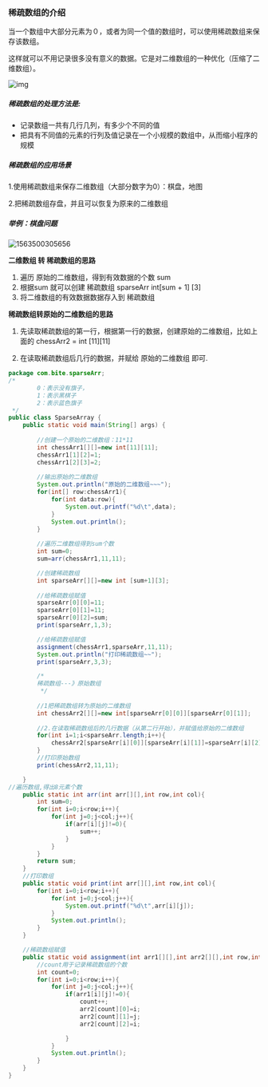 ###  稀疏数组的介绍 

当一个数组中大部分元素为０，或者为同一个值的数组时，可以使用稀疏数组来保存该数组。

这样就可以不用记录很多没有意义的数据。它是对二维数组的一种优化（压缩了二维数组）。

![img](file:///C:\Users\Z\AppData\Roaming\Tencent\Users\1018487750\TIM\WinTemp\RichOle\~~J%@WUYEVWE{1M0PQWJYIB.png)

##### 稀疏数组的处理方法是:
* 记录数组一共有几行几列，有多少个不同的值
* 把具有不同值的元素的行列及值记录在一个小规模的数组中，从而缩小程序的规模



##### 稀疏数组的应用场景 

1.使用稀疏数组来保存二维数组（大部分数字为0）：棋盘，地图

2.把稀疏数组存盘，并且可以恢复为原来的二维数组

##### 举例：棋盘问题

![1563500305656](C:\Users\Z\AppData\Roaming\Typora\typora-user-images\1563500305656.png)



**二维数组 转 稀疏数组的思路**
1. 遍历  原始的二维数组，得到有效数据的个数 sum
2. 根据sum 就可以创建 稀疏数组 sparseArr   int[sum + 1] [3]
3. 将二维数组的有效数据数据存入到 稀疏数组

**稀疏数组转原始的二维数组的思路**

1. 先读取稀疏数组的第一行，根据第一行的数据，创建原始的二维数组，比如上面的  chessArr2 = int [11][11]

2. 在读取稀疏数组后几行的数据，并赋给 原始的二维数组 即可.



```java
package com.bite.sparseArr;
/*
        0：表示没有旗子，
        1：表示黑棋子
        2：表示蓝色旗子
 */
public class SparseArray {
    public static void main(String[] args) {
       
        //创建一个原始的二维数组：11*11
        int chessArr1[][]=new int[11][11];
        chessArr1[1][2]=1;
        chessArr1[2][3]=2;
        
        //输出原始的二维数组
        System.out.println("原始的二维数组~~~");
        for(int[] row:chessArr1){
            for(int data:row){
                System.out.printf("%d\t",data);
            }
            System.out.println();
        }
        
        //遍历二维数组得到sum个数
        int sum=0;
        sum=arr(chessArr1,11,11);

        //创建稀疏数组
        int sparseArr[][]=new int [sum+1][3];
        
        //给稀疏数组赋值
        sparseArr[0][0]=11;
        sparseArr[0][1]=11;
        sparseArr[0][2]=sum;
        print(sparseArr,1,3);

        //给稀疏数组赋值
        assignment(chessArr1,sparseArr,11,11);
        System.out.println("打印稀疏数组~~");
        print(sparseArr,3,3);

        /*
        稀疏数组---》原始数组
         */
        
        //1把稀疏数组转为原始的二维数组
        int chessArr2[][]=new int[sparseArr[0][0]][sparseArr[0][1]];
        
        //2.在读取稀疏数组后的几行数据（从第二行开始），并赋值给原始的二维数组
        for(int i=1;i<sparseArr.length;i++){
            chessArr2[sparseArr[i][0]][sparseArr[i][1]]=sparseArr[i][2];
        }
        //打印原始数组
        print(chessArr2,11,11);

    }
//遍历数组,得出8元素个数
    public static int arr(int arr[][],int row,int col){
        int sum=0;
        for(int i=0;i<row;i++){
            for(int j=0;j<col;j++){
                if(arr[i][j]!=0){
                    sum++;
                }
            }
        }
        return sum;
    }
    //打印数组
    public static void print(int arr[][],int row,int col){
        for(int i=0;i<row;i++){
            for(int j=0;j<col;j++){
                System.out.printf("%d\t",arr[i][j]);
            }
            System.out.println();
        }
    }

    //稀疏数组赋值
    public static void assignment(int arr1[][],int arr2[][],int row,int col){
        //count用于记录稀疏数组的个数
        int count=0;
        for(int i=0;i<row;i++){
            for(int j=0;j<col;j++){
                if(arr1[i][j]!=0){
                    count++;
                    arr2[count][0]=i;
                    arr2[count][1]=j;
                    arr2[count][2]=i;

                }
            }
            System.out.println();
        }
    }
}
```







